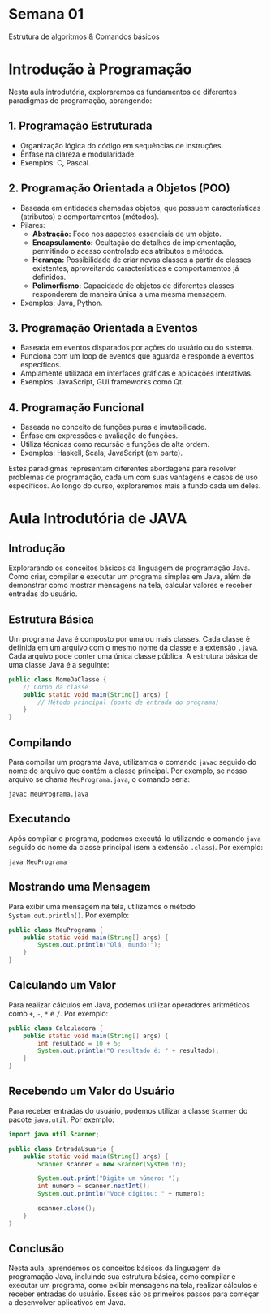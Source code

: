 
# Semana 01

Estrutura de algoritmos & Comandos básicos


# Introdução à Programação

Nesta aula introdutória, exploraremos os fundamentos de diferentes paradigmas de programação, abrangendo:

## 1. Programação Estruturada
- Organização lógica do código em sequências de instruções.
- Ênfase na clareza e modularidade.
- Exemplos: C, Pascal.

## 2. Programação Orientada a Objetos (POO)
- Baseada em entidades chamadas objetos, que possuem características (atributos) e comportamentos (métodos).
- Pilares:
    - **Abstração:** Foco nos aspectos essenciais de um objeto.
    - **Encapsulamento:** Ocultação de detalhes de implementação, permitindo o acesso controlado aos atributos e métodos.
    - **Herança:** Possibilidade de criar novas classes a partir de classes existentes, aproveitando características e comportamentos já definidos.
    - **Polimorfismo:** Capacidade de objetos de diferentes classes responderem de maneira única a uma mesma mensagem.
- Exemplos: Java, Python.

## 3. Programação Orientada a Eventos
- Baseada em eventos disparados por ações do usuário ou do sistema.
- Funciona com um loop de eventos que aguarda e responde a eventos específicos.
- Amplamente utilizada em interfaces gráficas e aplicações interativas.
- Exemplos: JavaScript, GUI frameworks como Qt.

## 4. Programação Funcional
- Baseada no conceito de funções puras e imutabilidade.
- Ênfase em expressões e avaliação de funções.
- Utiliza técnicas como recursão e funções de alta ordem.
- Exemplos: Haskell, Scala, JavaScript (em parte).

Estes paradigmas representam diferentes abordagens para resolver problemas de programação, cada um com suas vantagens e casos de uso específicos. Ao longo do curso, exploraremos mais a fundo cada um deles.


# Aula Introdutória de JAVA

## Introdução
Explorarando os conceitos básicos da linguagem de programação Java. Como criar, compilar e executar um programa simples em Java, além de demonstrar como mostrar mensagens na tela, calcular valores e receber entradas do usuário.

## Estrutura Básica
Um programa Java é composto por uma ou mais classes. Cada classe é definida em um arquivo com o mesmo nome da classe e a extensão `.java`. Cada arquivo pode conter uma única classe pública. A estrutura básica de uma classe Java é a seguinte:

```java
public class NomeDaClasse {
    // Corpo da classe
    public static void main(String[] args) {
        // Método principal (ponto de entrada do programa)
    }
}
```

## Compilando
Para compilar um programa Java, utilizamos o comando `javac` seguido do nome do arquivo que contém a classe principal. Por exemplo, se nosso arquivo se chama `MeuPrograma.java`, o comando seria:

```
javac MeuPrograma.java
```

## Executando
Após compilar o programa, podemos executá-lo utilizando o comando `java` seguido do nome da classe principal (sem a extensão `.class`). Por exemplo:

```
java MeuPrograma
```

## Mostrando uma Mensagem
Para exibir uma mensagem na tela, utilizamos o método `System.out.println()`. Por exemplo:

```java
public class MeuPrograma {
    public static void main(String[] args) {
        System.out.println("Olá, mundo!");
    }
}
```

## Calculando um Valor
Para realizar cálculos em Java, podemos utilizar operadores aritméticos como `+`, `-`, `*` e `/`. Por exemplo:

```java
public class Calculadora {
    public static void main(String[] args) {
        int resultado = 10 + 5;
        System.out.println("O resultado é: " + resultado);
    }
}
```

## Recebendo um Valor do Usuário
Para receber entradas do usuário, podemos utilizar a classe `Scanner` do pacote `java.util`. Por exemplo:

```java
import java.util.Scanner;

public class EntradaUsuario {
    public static void main(String[] args) {
        Scanner scanner = new Scanner(System.in);

        System.out.print("Digite um número: ");
        int numero = scanner.nextInt();
        System.out.println("Você digitou: " + numero);

        scanner.close();
    }
}
```

## Conclusão
Nesta aula, aprendemos os conceitos básicos da linguagem de programação Java, incluindo sua estrutura básica, como compilar e executar um programa, como exibir mensagens na tela, realizar cálculos e receber entradas do usuário. Esses são os primeiros passos para começar a desenvolver aplicativos em Java.